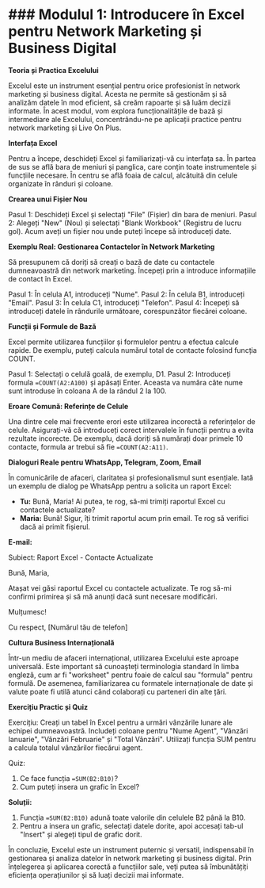 # ### Modulul 1: Introducere în Excel pentru Network Marketing și Business Digital

**Teoria și Practica Excelului**

Excelul este un instrument esențial pentru orice profesionist în network marketing și business digital. Acesta ne permite să gestionăm și să analizăm datele în mod eficient, să creăm rapoarte și să luăm decizii informate. În acest modul, vom explora funcționalitățile de bază și intermediare ale Excelului, concentrându-ne pe aplicații practice pentru network marketing și Live On Plus.

**Interfața Excel**

Pentru a începe, deschideți Excel și familiarizați-vă cu interfața sa. În partea de sus se află bara de meniuri și panglica, care conțin toate instrumentele și funcțiile necesare. În centru se află foaia de calcul, alcătuită din celule organizate în rânduri și coloane. 

**Crearea unui Fișier Nou**

Pasul 1: Deschideți Excel și selectați "File" (Fișier) din bara de meniuri.
Pasul 2: Alegeți "New" (Nou) și selectați "Blank Workbook" (Registru de lucru gol).
Acum aveți un fișier nou unde puteți începe să introduceți date.

**Exemplu Real: Gestionarea Contactelor în Network Marketing**

Să presupunem că doriți să creați o bază de date cu contactele dumneavoastră din network marketing. Începeți prin a introduce informațiile de contact în Excel.

Pasul 1: În celula A1, introduceți "Nume".
Pasul 2: În celula B1, introduceți "Email".
Pasul 3: În celula C1, introduceți "Telefon".
Pasul 4: Începeți să introduceți datele în rândurile următoare, corespunzător fiecărei coloane.

**Funcții și Formule de Bază**

Excel permite utilizarea funcțiilor și formulelor pentru a efectua calcule rapide. De exemplu, puteți calcula numărul total de contacte folosind funcția COUNT.

Pasul 1: Selectați o celulă goală, de exemplu, D1.
Pasul 2: Introduceți formula `=COUNT(A2:A100)` și apăsați Enter. Aceasta va număra câte nume sunt introduse în coloana A de la rândul 2 la 100.

**Eroare Comună: Referințe de Celule**

Una dintre cele mai frecvente erori este utilizarea incorectă a referințelor de celule. Asigurați-vă că introduceți corect intervalele în funcții pentru a evita rezultate incorecte. De exemplu, dacă doriți să numărați doar primele 10 contacte, formula ar trebui să fie `=COUNT(A2:A11)`.

**Dialoguri Reale pentru WhatsApp, Telegram, Zoom, Email**

În comunicările de afaceri, claritatea și profesionalismul sunt esențiale. Iată un exemplu de dialog pe WhatsApp pentru a solicita un raport Excel:

- **Tu:** Bună, Maria! Ai putea, te rog, să-mi trimiți raportul Excel cu contactele actualizate?
- **Maria:** Bună! Sigur, îți trimit raportul acum prin email. Te rog să verifici dacă ai primit fișierul.

**E-mail:**

Subiect: Raport Excel - Contacte Actualizate

Bună, Maria,

Atașat vei găsi raportul Excel cu contactele actualizate. Te rog să-mi confirmi primirea și să mă anunți dacă sunt necesare modificări.

Mulțumesc!

Cu respect,
[Numărul tău de telefon]

**Cultura Business Internațională**

Într-un mediu de afaceri internațional, utilizarea Excelului este aproape universală. Este important să cunoașteți terminologia standard în limba engleză, cum ar fi "worksheet" pentru foaie de calcul sau "formula" pentru formulă. De asemenea, familiarizarea cu formatele internaționale de date și valute poate fi utilă atunci când colaborați cu parteneri din alte țări.

**Exercițiu Practic și Quiz**

Exercițiu: Creați un tabel în Excel pentru a urmări vânzările lunare ale echipei dumneavoastră. Includeți coloane pentru "Nume Agent", "Vânzări Ianuarie", "Vânzări Februarie" și "Total Vânzări". Utilizați funcția SUM pentru a calcula totalul vânzărilor fiecărui agent.

Quiz:
1. Ce face funcția `=SUM(B2:B10)`?
2. Cum puteți insera un grafic în Excel?

**Soluții:**

1. Funcția `=SUM(B2:B10)` adună toate valorile din celulele B2 până la B10.
2. Pentru a insera un grafic, selectați datele dorite, apoi accesați tab-ul "Insert" și alegeți tipul de grafic dorit.

În concluzie, Excelul este un instrument puternic și versatil, indispensabil în gestionarea și analiza datelor în network marketing și business digital. Prin înțelegerea și aplicarea corectă a funcțiilor sale, veți putea să îmbunătățiți eficiența operațiunilor și să luați decizii mai informate.